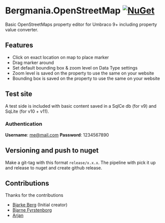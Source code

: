 # Bergmania.OpenStreetMap [![NuGet](https://img.shields.io/nuget/v/Bergmania.OpenStreetMap.svg?style=modern&label=nuget)](https://www.nuget.org/packages/Bergmania.OpenStreetMap)
Basic OpenStreetMaps property editor for Umbraco 9+ including property value converter.

## Features
- Click on exact location on map to place marker
- Drag marker around
- Set default bounding box & zoom level on Data Type settings
- Zoom level is saved on the property to use the same on your website
- Bounding box is saved on the property to use the same on your website

## Test site
A test side is included with basic content saved in a SqlCe db (for v9) and SqLite (for v10 + v11). 

### Authentication
**Username**: me@mail.com
**Password**: 1234567890

## Versioning and push to nuget
Make a git-tag with this format `release/x.x.x`. The pipeline with pick it up and release to nuget and create github release.
## Contributions
Thanks for the contributions
- [Bjarke Berg](https://github.com/bergmania) (Initial creator)
- [Bjarne Fyrstenborg](https://github.com/bjarnef)
- [Arjan](https://github.com/creativesuspects)
